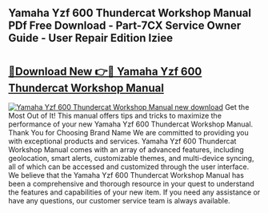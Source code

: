 ## Yamaha Yzf 600 Thundercat Workshop Manual PDf Free Download - Part-7CX Service Owner Guide - User Repair Edition Iziee

# <h2><a href="http://cf25406.oget.top/?id=Yamaha+Yzf+600+Thundercat+Workshop+Manual">🔗Download New 👉🔴 Yamaha Yzf 600 Thundercat Workshop Manual</a></h2>

[![Yamaha Yzf 600 Thundercat Workshop Manual new download](https://i.imgur.com/5g1atiW.png)](http://cf25406.oget.top/?id=Yamaha+Yzf+600+Thundercat+Workshop+Manual)
Get the Most Out of It! This manual offers tips and tricks to maximize the performance of your new Yamaha Yzf 600 Thundercat Workshop Manual. Thank You for Choosing Brand Name We are committed to providing you with exceptional products and services. Yamaha Yzf 600 Thundercat Workshop Manual comes with an array of advanced features, including geolocation, smart alerts, customizable themes, and multi-device syncing, all of which can be accessed and customized through the user interface. We believe that the Yamaha Yzf 600 Thundercat Workshop Manual has been a comprehensive and thorough resource in your quest to understand the features and capabilities of your new item. If you need any assistance or have any questions, our customer service team is always available.

